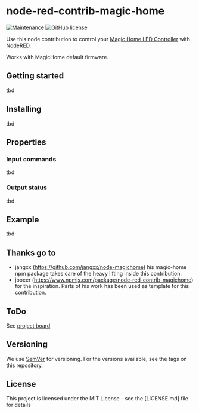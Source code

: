 # node-red-contrib-magic-home
[![Maintenance](https://img.shields.io/badge/Maintained%3F-yes-green.svg)](https://github.com/tedstriker/node-red-contrib-magic-home/graphs/commit-activity)
[![GitHub license](https://img.shields.io/github/license/tedstriker/node-red-contrib-magic-home.svg)](https://github.com/tedstriker/node-red-contrib-magic-home/blob/master/LICENSE)

Use this node contribution to control your [Magic Home LED Controller](https://www.aliexpress.com/item/LED-Strip-light-WiFi-Bluetooth-RGB-RGBW-Controller-DC-5V-12V-24V-Android-IOS-APP-Amazon/32883892255.html) with NodeRED.

Works with MagicHome default firmware.

## Getting started
tbd

## Installing
tbd

## Properties
### Input commands
tbd

### Output status
tbd

## Example
tbd


## Thanks go to
- jangxx (https://github.com/jangxx/node-magichome) his magic-home npm package takes care of the heavy lifting inside this contribution.
- joocer (https://www.npmjs.com/package/node-red-contrib-magichome) for the inspiration. Parts of his work has been used as template for this contribution.

## ToDo
See [project board](https://github.com/tedstriker/node-red-contrib-magic-home/projects/1)

## Versioning
We use [SemVer](http://semver.org/) for versioning. For the versions available, see the tags on this repository.

## License
This project is licensed under the MIT License - see the [LICENSE.md] file for details